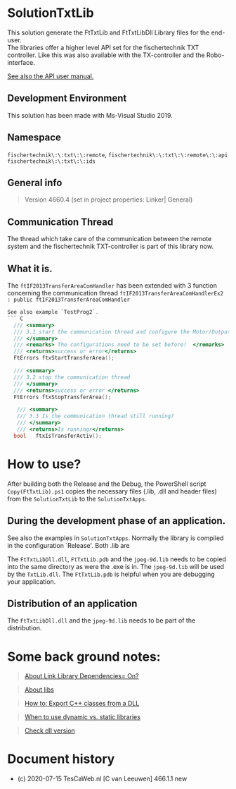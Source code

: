 # SolutionTxtLib
This solution generate the FtTxtLib and FtTxtLibDll Library files for the end-user.<br/>
The libraries offer a higher level API set for the fischertechnik TXT controller. Like this was also available with the TX-controller and the Robo-interface.

[See also the API user manual.](./API-user-manual/0-Start-remote-TXT-API(FtTxtLib-FtTxtLibDll).md)

## Development Environment
This solution has been made with Ms-Visual Studio 2019.

## Namespace
```fischertechnik\:\:txt\:\:remote```,
```fischertechnik\:\:txt\:\:remote\:\:api```
```fischertechnik\:\:txt\:\:ids```

## General info

> Version 4660.4 (set in project properties: Linker| General)
 


## Communication Thread
The thread which take care of the communication between the remote system and the fischertechnik TXT-controller is part of this library now.

## What it is.
The `ftIF2013TransferAreaComHandler` has been extended with 3 function concerning the communication thread
`ftIF2013TransferAreaComHandlerEx2 : public ftIF2013TransferAreaComHandler`<br/>

```C
See also example `TestProg2`.
``` C
  /// <summary>
  /// 3.1 start the communication thread and configure the Motor/Outputs, Inputs and Counters.
  /// </summary>
  /// <remarks> The configurations need to be set before!  </remarks>
  /// <returns>success or error</returns>
  FtErrors ftxStartTransferArea();

  /// <summary>
  /// 3.2 stop the communication thread
  /// </summary>
  /// <returns>success or error </returns>
  FtErrors ftxStopTransferArea();

   /// <summary>
   /// 3.3 Is the communication thread still running?
   /// </summary>
   /// <returns>Is runningr</returns>
  bool   ftxIsTransferActiv();
``` 

# How to use?
After building both the Release and the Debug, the PowerShell script  `Copy(FtTxtLib).ps1` copies the necessary files (.lib, .dll and header files) from the `SolutionTxtLib`  to the  `SolutionTxtApps`. 
 
## During the development phase of an application.

See also the examples in `SolutionTxtApps`.
Normally the library is compiled in the configuration `Release'.
Both .lib are

The `FtTxtLibDll.dll`, `FtTxtLib.pdb`  and the `jpeg-9d.lib` needs to be copied into the same directory as were the <app>.exe is in.
The `jpeg-9d.lib` will be used by the `TxtLib.dll`.
The `FtTxtLib.pdb` is helpful when you are debugging your application.

## Distribution of an application
The `FtTxtLibDll.dll` and the `jpeg-9d.lib` needs to be part of the distribution.

# Some back ground notes: 
> [About Link Library Dependencies= On?](http://wiki.codeblocks.org/index.php?title=FAQ-Compiling_%28general%29#Q:_How_do_I_add_version_information_to_windows_executables_and_dll.27s.3F)

>[About libs](https://social.msdn.microsoft.com/Forums/en-US/5bc28da0-318c-4355-a6d8-47bc16ac389b/dll-and-libs)

> [How to: Export C++ classes from a DLL](
https://www.codeproject.com/articles/28969/howto-export-c-classes-from-a-dll)

> [When to use dynamic vs. static libraries](
https://stackoverflow.com/questions/140061/when-to-use-dynamic-vs-static-libraries)

> [Check dll version](https://stackoverflow.com/questions/940707/how-do-i-programmatically-get-the-version-of-a-dll-or-exe-file)

# Document history
- (c) 2020-07-15 TesCaWeb.nl [C van Leeuwen] 466.1.1 new